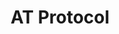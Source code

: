 ---
blog: https://blueskyweb.xyz/blog
codehost: https://github.com/bluesky-social
logohandle: atproto
sort: atproto
title: AT Protocol
twitter: https://x.com/bluesky
website: https://atproto.com/
---